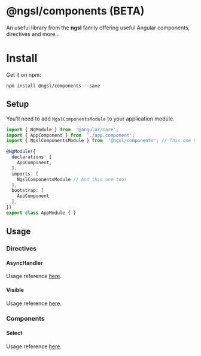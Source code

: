 # @ngsl/components (BETA)

An useful library from the **ngsl** family offering useful Angular components, directives and more...

# Install

Get it on npm:

`npm install @ngsl/components --save`

## Setup

You'll need to add `NgslComponentsModule` to your application module.

```typescript
import { NgModule } from  '@angular/core';
import { AppComponent } from  './app.component';
import { NgslComponentsModule } from  '@ngsl/components'; // This one here

@NgModule({
  declarations: [
    AppComponent,
  ],
  imports: [
    NgslComponentsModule // And this one too!
  ],
  bootstrap: [
    AppComponent
  ],
})
export class AppModule { }
```

## Usage

### Directives
#### AsyncHandler
Usage reference [here](https://github.com/djguzmanc/ngsl/tree/master/projects/components/src/lib/directives/async-handler).
#### Visible
Usage reference [here](https://github.com/djguzmanc/ngsl/tree/master/projects/components/src/lib/directives/visible).

### Components
#### Select
Usage reference [here](https://github.com/djguzmanc/ngsl/tree/master/projects/components/src/lib/components/select).
